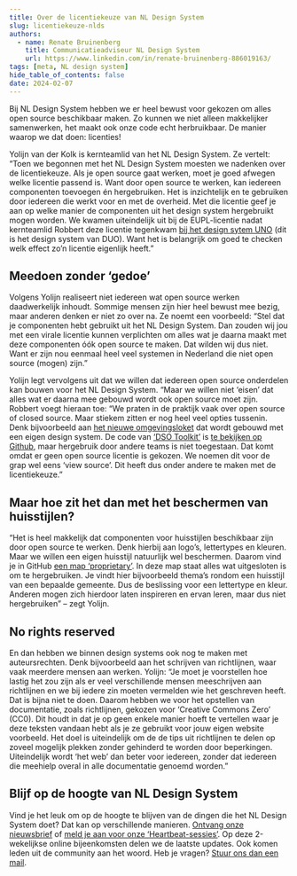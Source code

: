 ```yaml
---
title: Over de licentiekeuze van NL Design System
slug: licentiekeuze-nlds
authors:
  - name: Renate Bruinenberg
    title: Communicatieadviseur NL Design System
    url: https://www.linkedin.com/in/renate-bruinenberg-886019163/
tags: [meta, NL design system]
hide_table_of_contents: false
date: 2024-02-07
---
```


Bij NL Design System hebben we er heel bewust voor gekozen om alles open source beschikbaar maken. Zo kunnen we niet alleen makkelijker samenwerken, het maakt ook onze code echt herbruikbaar. De manier waarop we dat doen: licenties!

<!-- truncate -->

Yolijn van der Kolk is kernteamlid van het NL Design System. Ze vertelt: “Toen we begonnen met het NL Design System moesten we nadenken over de licentiekeuze. Als je open source gaat werken, moet je goed afwegen welke licentie passend is. Want door open source te werken, kan iedereen componenten toevoegen én hergebruiken. Het is inzichtelijk en te gebruiken door iedereen die werkt voor en met de overheid. Met die licentie geef je aan op welke manier de componenten uit het design system hergebruikt mogen worden. We kwamen uiteindelijk uit bij de EUPL-licentie nadat kernteamlid Robbert deze licentie tegenkwam [bij het design sytem UNO](https://uno.dfront.rijkscloud.nl/#/) (dit is het design system van DUO). Want het is belangrijk om goed te checken welk effect zo’n licentie eigenlijk heeft.” 

## Meedoen zonder ‘gedoe’ 

Volgens Yolijn realiseert niet iedereen wat open source werken daadwerkelijk inhoudt. Sommige mensen zijn hier heel bewust mee bezig, maar anderen denken er niet zo over na. Ze noemt een voorbeeld: “Stel dat je componenten hebt gebruikt uit het NL Design System. Dan zouden wij jou met een virale licentie kunnen verplichten om alles wat je daarna maakt met deze componenten óók open source te maken. Dat wilden wij dus niet. Want er zijn nou eenmaal heel veel systemen in Nederland die niet open source (mogen) zijn.” 

Yolijn legt vervolgens uit dat we willen dat iedereen open source onderdelen kan bouwen voor het NL Design System. “Maar we willen niet ‘eisen’ dat alles wat er daarna mee gebouwd wordt ook open source moet zijn.  
Robbert voegt hieraan toe: “We praten in de praktijk vaak over open source of closed source. Maar stiekem zitten er nog heel veel opties tussenin.  Denk bijvoorbeeld aan [het nieuwe omgevingsloket](https://omgevingswet.overheid.nl/home) dat wordt gebouwd met een eigen design system. De code van [‘DSO Toolkit’](https://www.dso-toolkit.nl/62.10.0/intro) is [te bekijken op Github](https://github.com/dso-toolkit/dso-toolkit), maar hergebruik door andere teams is niet toegestaan. Dat komt omdat er geen open source licentie is gekozen. We noemen dit voor de grap wel eens ‘view source’. Dit heeft dus onder andere te maken met de licentiekeuze.” 

## Maar hoe zit het dan met het beschermen van huisstijlen? 

“Het is heel makkelijk dat componenten voor huisstijlen beschikbaar zijn door open source te werken. Denk hierbij aan logo’s, lettertypes en kleuren. Maar we willen een eigen huisstijl natuurlijk wel beschermen. Daarom vind je in GitHub [een map ‘proprietary’](https://github.com/nl-design-system/utrecht/tree/main/proprietary). In deze map staat alles wat uitgesloten is om te hergebruiken. Je vindt hier bijvoorbeeld thema’s rondom een huisstijl van een bepaalde gemeente. Dus de beslissing voor een lettertype en kleur. Anderen mogen zich hierdoor laten inspireren en ervan leren, maar dus niet hergebruiken” – zegt Yolijn. 

## No rights reserved 

En dan hebben we binnen design systems ook nog te maken met auteursrechten. Denk bijvoorbeeld aan het schrijven van richtlijnen, waar vaak meerdere mensen aan werken. Yolijn: “Je moet je voorstellen hoe lastig het zou zijn als er veel verschillende mensen meeschrijven aan richtlijnen en we bij iedere zin moeten vermelden wie het geschreven heeft. Dat is bijna niet te doen. Daarom hebben we voor het opstellen van documentatie, zoals richtlijnen, gekozen voor ‘Creative Commons Zero’ (CC0). Dit houdt in dat je op geen enkele manier hoeft te vertellen waar je deze teksten vandaan hebt als je ze gebruikt voor jouw eigen website voorbeeld. Het doel is uiteindelijk om de de tips uit richtlijnen te delen op zoveel mogelijk plekken zonder gehinderd te worden door beperkingen. Uiteindelijk wordt ‘het web’ dan beter voor iedereen, zonder dat iedereen die meehielp overal in alle documentatie genoemd worden.” 

## Blijf op de hoogte van NL Design System 

Vind je het leuk om op de hoogte te blijven van de dingen die het NL Design System doet? Dat kan op verschillende manieren. [Ontvang onze nieuwsbrief](https://nldesignsystem.nl/project/blijf-op-de-hoogte#nieuwsbrief) of [meld je aan voor onze ‘Heartbeat-sessies’](https://nldesignsystem.nl/events/heartbeat/aanmelden/). Op deze 2-wekelijkse online bijeenkomsten delen we de laatste updates. Ook komen leden uit de community aan het woord. Heb je vragen? [Stuur ons dan een mail](mailto:info@nldesignsystem.nl).
